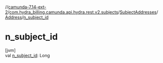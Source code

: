 //[camunda-7.14-ext-2](../../../../index.md)/[com.hydra_billing.camunda.api.hydra.rest.v2.subjects](../../index.md)/[SubjectAddresses](../index.md)/[Address](index.md)/[n_subject_id](n_subject_id.md)

# n_subject_id

[jvm]\
val [n_subject_id](n_subject_id.md): Long
